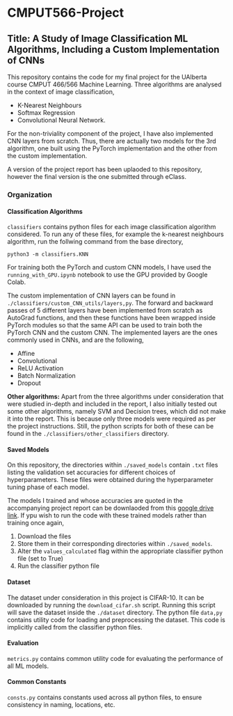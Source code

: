 # CMPUT566-Project
## **Title**: A Study of Image Classification ML Algorithms, Including a Custom Implementation of CNNs

This repository contains the code for my final project for the UAlberta course CMPUT 466/566 Machine Learning. Three algorithms are analysed in the context of image classification, 
- K-Nearest Neighbours 
- Softmax Regression
- Convolutional Neural Network.

For the non-triviality component of the project, I have also implemented CNN layers from scratch. Thus, there are actually two models for the 3rd algorithm, one built using the PyTorch implementation and the other from the custom implementation. 

A version of the project report has been uplaoded to this repository, however the final version is the one submitted through eClass.  

### Organization

#### Classification Algorithms
`classifiers` contains python files for each image classification algorithm considered. To run any of these files, for example the k-nearest neighbours algorithm, run the follwing command from the base directory,

```
python3 -m classifiers.KNN
```

For training both the PyTorch and custom CNN models, I have used the `running_with_GPU.ipynb` notebook to use the GPU provided by Google Colab. 

The custom implementation of CNN layers can be found in `./classifiers/custom_CNN_utils/layers,py`. The forward and backward passes of 5 different layers have been implemented from scratch as AutoGrad functions, and then these functions have been wrapped inside PyTorch modules so that the same API can be used to train both the PyTorch CNN and the custom CNN. 
The implemented layers are the ones commonly used in CNNs, and are the following,
- Affine 
- Convolutional
- ReLU Activation
- Batch Normalization
- Dropout

**Other algorithms:**
Apart from the three algorithms under consideration that were studied in-depth and included in the report, I also initially tested out some other algorithms, namely SVM and Decision trees, which did not make it into the report. This is because only three models were required as per the project instructions. Still, the python scripts for both of these can be found in the `./classifiers/other_classifiers` directory. 


#### Saved Models
On this repository, the directories within `./saved_models` contain `.txt` files listing the validation set accuracies for different choices of hyperparameters. These files were obtained during the hyperparameter tuning phase of each model.

The models I trained and whose accuracies are quoted in the accompanying project report can be downlaoded from this [google drive link](https://drive.google.com/drive/folders/1DFSq8fYcm0zlDnGwbsVPN2esuh-hLncc?usp=sharing). If ypu wish to run the code with these trained models rather than training once again, 
1. Download the files
2. Store them in their corresponding directories within `./saved_models`.
3. Alter the `values_calculated` flag within the appropriate classifier python file (set to True)
4. Run the classifier python file



#### Dataset
The dataset under consideration in this project is CIFAR-10. It can be downloaded by running the `download_cifar.sh` script. Running this script will save the dataset inside the `./dataset` directory.
The python file `data,py` contains utility code for loading and preprocessing the dataset. This code is implicitly called from the classifier python files.


#### Evaluation
`metrics.py` contains common utility code for evaluating the performance of all ML models. 


#### Common Constants
`consts.py` contains constants used across all python files, to ensure consistency in naming, locations, etc. 

